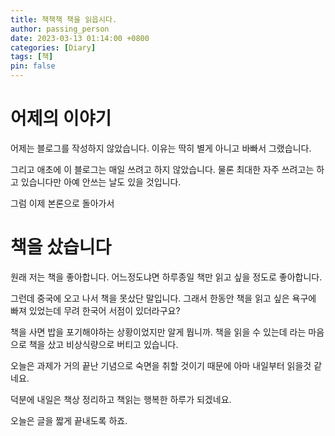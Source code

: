 ```yaml
---
title: 책책책 책을 읽읍시다.
author: passing_person
date: 2023-03-13 01:14:00 +0800
categories: [Diary]
tags: [책]
pin: false
---
```


# 어제의 이야기
어제는 블로그를 작성하지 않았습니다. 이유는 딱히 별게 아니고 바빠서 그랬습니다. 

그리고 애초에 이 블로그는 매일 쓰려고 하지 않았습니다. 물론 최대한 자주 쓰려고는 하고 있습니다만 아예 안쓰는 날도 있을 것입니다. 

그럼 이제 본론으로 돌아가서

# 책을 샀습니다

원래 저는 책을 좋아합니다. 어느정도냐면 하루종일 책만 읽고 싶을 정도로 좋아합니다.

그런데 중국에 오고 나서 책을 못샀단 말입니다. 그래서 한동안 책을 읽고 싶은 욕구에 빠져 있었는데
무려 한국어 서점이 있더라구요?

책을 사면 밥을 포기해야하는 상황이었지만 알게 뭡니까. 책을 읽을 수 있는데 라는 마음으로 책을 샀고 비상식량으로 버티고 있습니다.

오늘은 과제가 거의 끝난 기념으로 숙면을 취할 것이기 때문에 아마 내일부터 읽을것 같네요.

덕분에 내일은 책상 정리하고 책읽는 행복한 하루가 되겠네요.


오늘은 글을 짧게 끝내도록 하죠.
